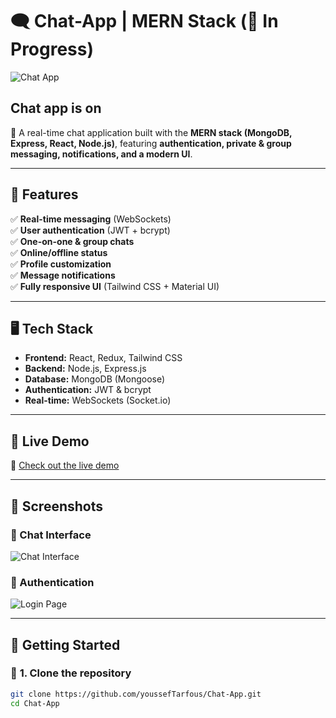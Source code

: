 # 🗨️ Chat-App | MERN Stack (🚧 In Progress)  

![Chat App](https://user-images.githubusercontent.com/your-profile/chat-app-banner.png)
## Chat app is on 
🚀 A real-time chat application built with the **MERN stack (MongoDB, Express, React, Node.js)**, featuring **authentication, private & group messaging, notifications, and a modern UI**.  

---

## 🌟 Features
✅ **Real-time messaging** (WebSockets)  
✅ **User authentication** (JWT + bcrypt)  
✅ **One-on-one & group chats**  
✅ **Online/offline status**  
✅ **Profile customization**  
✅ **Message notifications**  
✅ **Fully responsive UI** (Tailwind CSS + Material UI)  

---

## 🖥️ **Tech Stack**
- **Frontend:** React, Redux, Tailwind CSS  
- **Backend:** Node.js, Express.js  
- **Database:** MongoDB (Mongoose)  
- **Authentication:** JWT & bcrypt  
- **Real-time:** WebSockets (Socket.io)  

---

## 🎥 **Live Demo**
🔗 [Check out the live demo](https://chat-app-demo.vercel.app)  

---

## 📸 **Screenshots**
### 🔹 Chat Interface  
![Chat Interface](https://user-images.githubusercontent.com/your-profile/chat-interface.png)

### 🔹 Authentication  
![Login Page](https://user-images.githubusercontent.com/your-profile/login-page.png)

---

## 🚀 **Getting Started**
### 🔧 **1. Clone the repository**
```sh
git clone https://github.com/youssefTarfous/Chat-App.git
cd Chat-App
